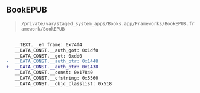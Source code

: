 ## BookEPUB

> `/private/var/staged_system_apps/Books.app/Frameworks/BookEPUB.framework/BookEPUB`

```diff

   __TEXT.__eh_frame: 0x74f4
   __DATA_CONST.__auth_got: 0x1df0
   __DATA_CONST.__got: 0xdd0
-  __DATA_CONST.__auth_ptr: 0x1448
+  __DATA_CONST.__auth_ptr: 0x1438
   __DATA_CONST.__const: 0x17840
   __DATA_CONST.__cfstring: 0x5560
   __DATA_CONST.__objc_classlist: 0x518

```

